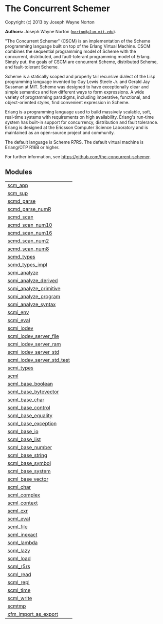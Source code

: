 

# The Concurrent Schemer #

Copyright (c) 2013 by Joseph Wayne Norton

__Authors:__ Joseph Wayne Norton ([`norton@alum.mit.edu`](mailto:norton@alum.mit.edu)).
<p>"The Concurrent Schemer" (CSCM) is an implementation of the Scheme
programming language built on top of the Erlang Virtual Machine.  CSCM
combines the sequential programming model of Scheme with the
concurrent, distributed, and fault-tolerant programming model of
Erlang.  Simply put, the goals of CSCM are concurrent Scheme,
distributed Scheme, and fault-tolerant Scheme.</p>
<p>Scheme is a statically scoped and properly tail recursive dialect of
the Lisp programming language invented by Guy Lewis Steele Jr. and
Gerald Jay Sussman at MIT.  Scheme was designed to have exceptionally
clear and simple semantics and few different ways to form expressions.
A wide variety of programming paradigms, including imperative,
functional, and object-oriented styles, find convenient expression in
Scheme.</p>
<p>Erlang is a programming language used to build massively scalable,
soft, real-time systems with requirements on high availability.
Erlang's run-time system has built-in support for concurrency,
distribution and fault tolerance.  Erlang is designed at the Ericsson
Computer Science Laboratory and is maintained as an open-source
project and community.</p>
<p>The default language is Scheme R7RS.  The default virtual machine is
Erlang/OTP R16B or higher.</p>
<p>For further information, see
<a href="https://github.com/the-concurrent-schemer">https://github.com/the-concurrent-schemer</a>.</p>


## Modules ##


<table width="100%" border="0" summary="list of modules">
<tr><td><a href="scm_app.md" class="module">scm_app</a></td></tr>
<tr><td><a href="scm_sup.md" class="module">scm_sup</a></td></tr>
<tr><td><a href="scmd_parse.md" class="module">scmd_parse</a></td></tr>
<tr><td><a href="scmd_parse_numR.md" class="module">scmd_parse_numR</a></td></tr>
<tr><td><a href="scmd_scan.md" class="module">scmd_scan</a></td></tr>
<tr><td><a href="scmd_scan_num10.md" class="module">scmd_scan_num10</a></td></tr>
<tr><td><a href="scmd_scan_num16.md" class="module">scmd_scan_num16</a></td></tr>
<tr><td><a href="scmd_scan_num2.md" class="module">scmd_scan_num2</a></td></tr>
<tr><td><a href="scmd_scan_num8.md" class="module">scmd_scan_num8</a></td></tr>
<tr><td><a href="scmd_types.md" class="module">scmd_types</a></td></tr>
<tr><td><a href="scmd_types_impl.md" class="module">scmd_types_impl</a></td></tr>
<tr><td><a href="scmi_analyze.md" class="module">scmi_analyze</a></td></tr>
<tr><td><a href="scmi_analyze_derived.md" class="module">scmi_analyze_derived</a></td></tr>
<tr><td><a href="scmi_analyze_primitive.md" class="module">scmi_analyze_primitive</a></td></tr>
<tr><td><a href="scmi_analyze_program.md" class="module">scmi_analyze_program</a></td></tr>
<tr><td><a href="scmi_analyze_syntax.md" class="module">scmi_analyze_syntax</a></td></tr>
<tr><td><a href="scmi_env.md" class="module">scmi_env</a></td></tr>
<tr><td><a href="scmi_eval.md" class="module">scmi_eval</a></td></tr>
<tr><td><a href="scmi_iodev.md" class="module">scmi_iodev</a></td></tr>
<tr><td><a href="scmi_iodev_server_file.md" class="module">scmi_iodev_server_file</a></td></tr>
<tr><td><a href="scmi_iodev_server_ram.md" class="module">scmi_iodev_server_ram</a></td></tr>
<tr><td><a href="scmi_iodev_server_std.md" class="module">scmi_iodev_server_std</a></td></tr>
<tr><td><a href="scmi_iodev_server_std_test.md" class="module">scmi_iodev_server_std_test</a></td></tr>
<tr><td><a href="scmi_types.md" class="module">scmi_types</a></td></tr>
<tr><td><a href="scml.md" class="module">scml</a></td></tr>
<tr><td><a href="scml_base_boolean.md" class="module">scml_base_boolean</a></td></tr>
<tr><td><a href="scml_base_bytevector.md" class="module">scml_base_bytevector</a></td></tr>
<tr><td><a href="scml_base_char.md" class="module">scml_base_char</a></td></tr>
<tr><td><a href="scml_base_control.md" class="module">scml_base_control</a></td></tr>
<tr><td><a href="scml_base_equality.md" class="module">scml_base_equality</a></td></tr>
<tr><td><a href="scml_base_exception.md" class="module">scml_base_exception</a></td></tr>
<tr><td><a href="scml_base_io.md" class="module">scml_base_io</a></td></tr>
<tr><td><a href="scml_base_list.md" class="module">scml_base_list</a></td></tr>
<tr><td><a href="scml_base_number.md" class="module">scml_base_number</a></td></tr>
<tr><td><a href="scml_base_string.md" class="module">scml_base_string</a></td></tr>
<tr><td><a href="scml_base_symbol.md" class="module">scml_base_symbol</a></td></tr>
<tr><td><a href="scml_base_system.md" class="module">scml_base_system</a></td></tr>
<tr><td><a href="scml_base_vector.md" class="module">scml_base_vector</a></td></tr>
<tr><td><a href="scml_char.md" class="module">scml_char</a></td></tr>
<tr><td><a href="scml_complex.md" class="module">scml_complex</a></td></tr>
<tr><td><a href="scml_context.md" class="module">scml_context</a></td></tr>
<tr><td><a href="scml_cxr.md" class="module">scml_cxr</a></td></tr>
<tr><td><a href="scml_eval.md" class="module">scml_eval</a></td></tr>
<tr><td><a href="scml_file.md" class="module">scml_file</a></td></tr>
<tr><td><a href="scml_inexact.md" class="module">scml_inexact</a></td></tr>
<tr><td><a href="scml_lambda.md" class="module">scml_lambda</a></td></tr>
<tr><td><a href="scml_lazy.md" class="module">scml_lazy</a></td></tr>
<tr><td><a href="scml_load.md" class="module">scml_load</a></td></tr>
<tr><td><a href="scml_r5rs.md" class="module">scml_r5rs</a></td></tr>
<tr><td><a href="scml_read.md" class="module">scml_read</a></td></tr>
<tr><td><a href="scml_repl.md" class="module">scml_repl</a></td></tr>
<tr><td><a href="scml_time.md" class="module">scml_time</a></td></tr>
<tr><td><a href="scml_write.md" class="module">scml_write</a></td></tr>
<tr><td><a href="scmtmp.md" class="module">scmtmp</a></td></tr>
<tr><td><a href="xfm_import_as_export.md" class="module">xfm_import_as_export</a></td></tr></table>

